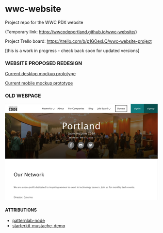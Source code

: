 # wwc-website
Project repo for the WWC PDX website 

(Temporary link: https://wwcodeportland.github.io/wwc-website/)

Project Trello board: https://trello.com/b/p1GOexLQ/wwc-website-project

[this is a work in progress - check back soon for updated versions]

### WEBSITE PROPOSED REDESIGN
[Current desktop mockup prototype](https://xd.adobe.com/view/e20a88af-fcee-441d-a2b5-2493744d2247/)

[Current mobile mockup prototype](https://xd.adobe.com/view/16d03437-a576-4108-969d-38c4a99804e7/)

### OLD WEBPAGE
![Current desktop site](/screenshots/WWCode-current-site.png)

#### ATTRIBUTIONS
* [patternlab-node](https://github.com/pattern-lab/patternlab-node)
* [starterkit-mustache-demo](https://github.com/pattern-lab/starterkit-mustache-demo)
